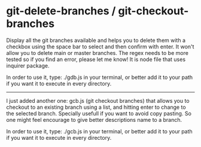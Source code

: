 # git-delete-branches / git-checkout-branches

Display all the git branches available and helps you to delete them with a checkbox using the space bar to select and then confirm with enter.
It won't allow you to delete main or master branches.
The regex needs to be more tested so if you find an error, please let me know!
It is node file that uses inquirer package.

In order to use it, type: ./gdb.js in your terminal, or better add it to your path if you want it to execute in every directory.

---

I just added another one: gcb.js (git checkout branches) that allows you to checkout to an existing branch using a list, and hitting enter to change to the selected branch. Specially usefull if you want to avoid copy pasting. So one might feel encourage to give better descriptions name to a branch.

In order to use it, type: ./gcb.js in your terminal, or better add it to your path if you want it to execute in every directory.
